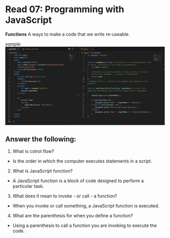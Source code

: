 # Read 07: Programming with JavaScript

**Functions**
    A ways to make a code that we write re-useable.

*sample*
![JScode](read7.png)


## Answer the following:

1. What is cotrol flow?

- Is the order in which the computer executes statements in a script.

2. What is JavaScript function?

- A JavaScript function is a block of code designed to perform a particular task.

3. What does it mean to invoke - or call - a function?

- When you invoke or call something, a JavaScript function is executed.

4. What are the parenthesis for when you define a function?

- Using a parenthesis to call a function you are invoking to execute the code.


